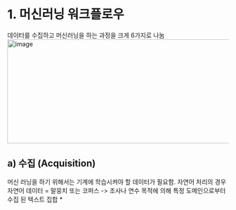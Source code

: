 # 1. 머신러닝 워크플로우

데이터를 수집하고 머신러닝을 하는 과정을 크게 6가지로 나눔
<img width="829" height="237" alt="image" src="https://github.com/user-attachments/assets/3b20ad3b-a199-4a4b-bbb0-faf7ee5fad15" />


## a) 수집 (Acquisition)
머신 러닝을 하기 위해서는 기계에 학습시켜야 할 데이터가 필요함.
자연어 처리의 경우 자연어 데이터 = 말뭉치 또는 코퍼스
-> 조사나 연수 목적에 의해 특정 도메인으로부터 수집 된 텍스트 집합
* 
